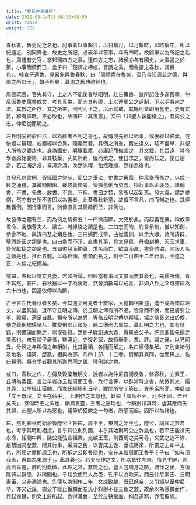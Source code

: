 ```yaml
---
title: "春秋左氏傳序"
date: 2019-09-14T20:04:30+08:00
draft: false
weight: 700
---
```



春秋者，魯史記之名也。記事者以事繫日，以日繫月，以月繫時，以時繫年，所以紀遠近、別同異也，故史之所記，必表年以首事，年有四時，故錯舉以為所記之名也。周禮有史官，掌邦國四方之事，達四方之志，諸侯亦各有國史，大事書之於策，小事簡牘而已，孟子曰「楚謂之檮杌，晉謂之乘，而魯謂之春秋，其實一也」。韓宣子適魯，見易象與魯春秋，曰「周禮盡在魯矣，吾乃今知周公之德，與周之所以王」，韓子所見，蓋周之舊典禮經也。

周德既衰，官失其守，上之人不能使春秋昭明，赴告策書、諸所記注多違舊章，仲尼因魯史策書成文，考其真偽，而志其典禮，上以遵周公之遺制，下以明將來之法。其教之所存、文之所害，則刊而正之，以示勸戒，其餘則皆即用舊史，史有文質，辭有詳略，不必改也，故傳曰「其善志」，又曰「非聖人孰能脩之」，蓋周公之志，仲尼從而明之。

左丘明受經於仲尼，以為經者不刊之書也，故傳或先經以始事，或後經以終義，或依經以辯理，或錯經以合異，隨義而發。其例之所重，舊史遺文，略不盡舉，非聖人所脩之要故也。身為國史，躬覽載籍，必廣記而備言之，其文緩，其旨遠，將令學者原始要終，尋其枝葉，究其所窮，優而柔之，使自求之，饜而飫之，使自趨之，若江海之浸，膏澤之潤，渙然冰釋，怡然理順，然後為得也。

其發凡以言例，皆經國之常制、周公之垂法、史書之舊章，仲尼從而脩之，以成一經之通體，其微顯闡幽、裁成義類者，皆據舊例而發義、指行事以正褒貶。諸稱書、不書、先書、故書、不言、不稱、書曰之類，皆所以起新舊、發大義，謂之變例，然亦有史所不書即以為義者，此蓋春秋新意，故傳不言凡，曲而暢之也。其經無義例，因行事而言，則傳直言其歸趣而已，非例也。

故發傳之體有三，而為例之情有五：一曰微而顯，文見於此，而起義在彼，稱族尊君命、舍族尊夫人、梁亡、城緣陵之類是也。二曰志而晦，約言示制，推以知例，參會不地、與謀曰及之類是也。三曰婉而成章，曲從義訓，以示大順，諸所諱辟、璧假許田之類是也。四曰盡而不汙，直書其事，具文見意，丹楹刻桷、天王求車、齊侯獻捷之類是也。五曰懲惡而勸善，求名而亡，欲蓋而章，書齊豹盜、三叛人名之類是也。推此五體，以尋經傳，觸類而長之，附于二百四十二年行事，王道之正、人倫之紀備矣。

或曰，春秋以錯文見義，若如所論，則經當有事同文異而無其義也，先儒所傳，皆不其然。答曰，春秋雖以一字為褒貶，然皆須數句以成言，非如八卦之爻可錯綜為六十四也，固當依傳以為斷。

古今言左氏春秋者多矣，今其遺文可見者十數家，大體轉相祖述，進不成為錯綜經文，以盡其變，退不守丘明之傳，於丘明之傳有所不通，皆沒而不說，而更膚引公羊、穀梁，適足自亂。預今所以為異，專脩丘明之傳以釋經，經之條貫必出於傳，傳之義例揔歸諸凡，推變例以正褒貶，簡二傳而去異端，蓋丘明之志也，其有疑錯，則備論而闕之，以俟後賢。然劉子駿創通大義，賈景伯父子、許惠卿皆先儒之美者也，末有潁子嚴者，雖淺近，亦復名家，故特舉劉、賈、許、潁之違，以見同異。分經之年與傳之年相附，比其義類，各隨而解之，名曰經傳集解。又別集諸例及地名、譜第、歷數，相與為部，凡四十部、十五卷，皆顯其異同，從而釋之，名曰釋例，將令學者觀其所聚異同之說，釋例詳之也。

或曰，春秋之作，左傳及穀梁無明文，說者以為仲尼自衞反魯，脩春秋，立素王，丘明為素臣，言公羊者亦云黜周而王魯，危行言孫，以辟當時之害，故微其文、隱其義，公羊經止獲麟，而左氏經終孔丘卒，敢問所安？答曰，異乎余所聞，仲尼曰「文王既沒，文不在茲乎」，此制作之本意也，歎曰「鳳鳥不至，河不出圖，吾已矣夫」，蓋傷時王之政也，麟鳳五靈，王者之嘉瑞也，今麟出非其時，虛其應而失其歸，此聖人所以為感也，絕筆於獲麟之一句者，所感而起，固所以為終也。

曰，然則春秋何始於魯隱公？答曰，周平王，東周之始王也，隱公，讓國之賢君也，考乎其時則相接，言乎其位則列國，本乎其始則周公之祚胤也，若平王能祈天永命，紹開中興，隱公能弘宣祖業，光啟王室，則西周之美可尋，文武之迹不隊，是故因其歷數，附其行事，采周之舊，以會成王義、垂法將來，所書之王即平王也，所用之歷即周正也，所稱之公即魯隱也，安在其黜周而王魯乎？子曰「如有用我者，吾其為東周乎」，此其義也。若夫制作之文，所以章往考來，情見乎辭，言高則旨遠，辭約則義微，此理之常，非隱之也，聖人包周身之防，既作之後，方復隱諱以辟患，非所聞也。子路欲使門人為臣，孔子以為欺天，而云仲尼素王、丘明素臣，又非通論也。先儒以為制作三年，文成致麟，既已妖妄，又引經以至仲尼卒，亦又近誣，據公羊經止獲麟而左氏小邾射不在三叛之數，故余以為感麟而作，作起獲麟，則文止於所起，為得其實，至於反袂拭面，稱吾道窮，亦無取焉。